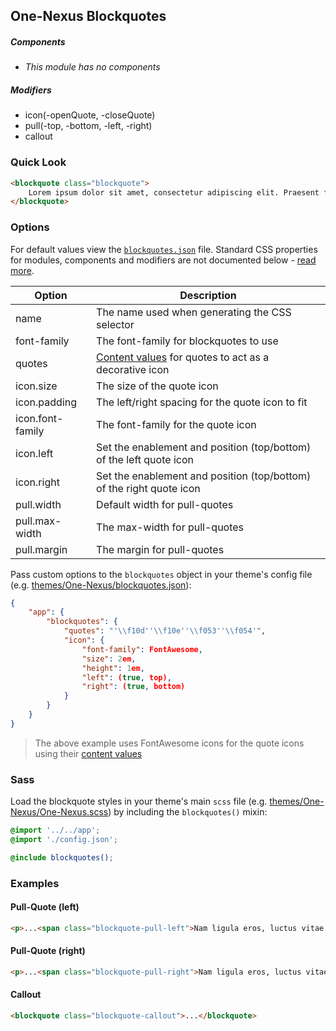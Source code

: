 ## One-Nexus Blockquotes

##### Components

* _This module has no components_

##### Modifiers

* icon(-openQuote, -closeQuote)
* pull(-top, -bottom, -left, -right)
* callout

### Quick Look

```html
<blockquote class="blockquote">
    Lorem ipsum dolor sit amet, consectetur adipiscing elit. Praesent faucibus, purus a varius mattis.
</blockquote>
```

### Options

For default values view the [`blockquotes.json`](blockquotes.json) file. Standard CSS properties for modules, components and modifiers are not documented below - [read more](#TODO).

<table class="table">
    <thead>
        <tr>
            <th>Option</th>
            <th>Description</th>
        </tr>
    </thead>
    <tbody>
        <tr>
            <td>name</td>
            <td>The name used when generating the CSS selector</td>
        </tr>
        <tr>
            <td>font-family</td>
            <td>The font-family for blockquotes to use</td>
        </tr>
        <tr>
            <td>quotes</td>
            <td><a href="https://css-tricks.com/almanac/properties/q/quotes/" target="blank">Content values</a> for quotes to act as a decorative icon</td>
        </tr>
        <tr>
            <td>icon.size</td>
            <td>The size of the quote icon</td>
        </tr>
        <tr>
            <td>icon.padding</td>
            <td>The left/right spacing for the quote icon to fit</td>
        </tr>
        <tr>
            <td>icon.font-family</td>
            <td>The font-family for the quote icon</td>
        </tr>
        <tr>
            <td>icon.left</td>
            <td>Set the enablement and position (top/bottom) of the left quote icon</td>
        </tr>
        <tr>
            <td>icon.right</td>
            <td>Set the enablement and position (top/bottom) of the right quote icon</td>
        </tr>
        <tr>
            <td>pull.width</td>
            <td>Default width for pull-quotes</td>
        </tr>
        <tr>
            <td>pull.max-width</td>
            <td>The max-width for pull-quotes</td>
        </tr>
        <tr>
            <td>pull.margin</td>
            <td>The margin for pull-quotes</td>
        </tr>
    </tbody>
</table>

Pass custom options to the `blockquotes` object in your theme's config file (e.g. [themes/One-Nexus/blockquotes.json](../../../themes/One-Nexus/blockquotes.json)):

```json
{
    "app": {
        "blockquotes": {
            "quotes": "'\\f10d''\\f10e''\\f053''\\f054'",
            "icon": {
                "font-family": FontAwesome,
                "size": 2em,
                "height": 1em,
                "left": (true, top),
                "right": (true, bottom)
            }
        }
    }
}
```

> The above example uses FontAwesome icons for the quote icons using their <a href="http://astronautweb.co/snippet/font-awesome/" target="blank">content values</a>

### Sass

Load the blockquote styles in your theme's main `scss` file (e.g. [themes/One-Nexus/One-Nexus.scss](../../../themes/One-Nexus/One-Nexus.scss)) by including the `blockquotes()` mixin:

```scss
@import '../../app';
@import './config.json';

@include blockquotes();
```

### Examples

#### Pull-Quote (left)

```html
<p>...<span class="blockquote-pull-left">Nam ligula eros, luctus vitae semper ut, mollis quis nunc.</span>...</p>
```

#### Pull-Quote (right)

```html
<p>...<span class="blockquote-pull-right">Nam ligula eros, luctus vitae semper ut, mollis quis nunc.</span>...</p>
```

#### Callout

```html
<blockquote class="blockquote-callout">...</blockquote>
```